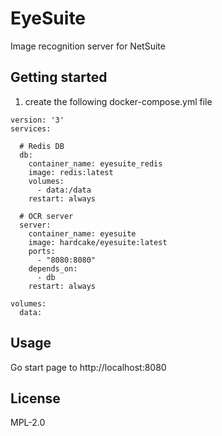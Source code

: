 # EyeSuite

Image recognition server for NetSuite

## Getting started

1) create the following docker-compose.yml file

```
version: '3'
services:

  # Redis DB
  db:
    container_name: eyesuite_redis
    image: redis:latest
    volumes:
      - data:/data
    restart: always

  # OCR server
  server:
    container_name: eyesuite
    image: hardcake/eyesuite:latest
    ports:
      - "8080:8080"
    depends_on:
      - db
    restart: always

volumes:
  data:
```

## Usage

Go start page to http://localhost:8080

## License
MPL-2.0